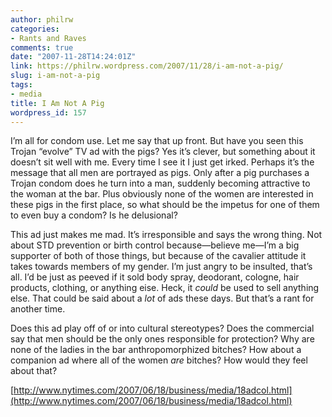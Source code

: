 ```yaml
---
author: philrw
categories:
- Rants and Raves
comments: true
date: "2007-11-28T14:24:01Z"
link: https://philrw.wordpress.com/2007/11/28/i-am-not-a-pig/
slug: i-am-not-a-pig
tags:
- media
title: I Am Not A Pig
wordpress_id: 157
---
```


I’m all for condom use. Let me say that up front. But have you seen this Trojan “evolve” TV ad with the pigs? Yes it’s clever, but something about it doesn’t sit well with me. Every time I see it I just get irked. Perhaps it’s the message that all men are portrayed as pigs. Only after a pig purchases a Trojan condom does he turn into a man, suddenly becoming attractive to the woman at the bar. Plus obviously none of the women are interested in these pigs in the first place, so what should be the impetus for one of them to even buy a condom? Is he delusional?

This ad just makes me mad. It’s irresponsible and says the wrong thing. Not about STD prevention or birth control because—believe me—I’m a big supporter of both of those things, but because of the cavalier attitude it takes towards members of my gender. I’m just angry to be insulted, that’s all. I’d be just as peeved if it sold body spray, deodorant, cologne, hair products, clothing, or anything eise. Heck, it _could_ be used to sell anything else. That could be said about a _lot_ of ads these days. But that’s a rant for another time.

Does this ad play off of or into cultural stereotypes? Does the commercial say that men should be the only ones responsible for protection? Why are none of the ladies in the bar anthropomorphized bitches? How about a companion ad where all of the women _are_ bitches? How would they feel about that?

[http://www.nytimes.com/2007/06/18/business/media/18adcol.html](http://www.nytimes.com/2007/06/18/business/media/18adcol.html)
